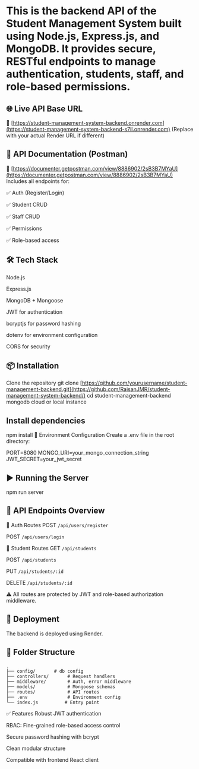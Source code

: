 # This is the backend API of the Student Management System built using Node.js, Express.js, and MongoDB. It provides secure, RESTful endpoints to manage authentication, students, staff, and role-based permissions.

## 🌐 Live API Base URL
🔗 [https://student-management-system-backend.onrender.com](https://student-management-system-backend-s7ll.onrender.com)
(Replace with your actual Render URL if different)

## 📘 API Documentation (Postman)
🔗 [https://documenter.getpostman.com/view/8886902/2sB3B7MYaU](https://documenter.getpostman.com/view/8886902/2sB3B7MYaU)
Includes all endpoints for:

✅ Auth (Register/Login)

✅ Student CRUD

✅ Staff CRUD

✅ Permissions 

✅ Role-based access

## 🛠️ Tech Stack
Node.js

Express.js

MongoDB + Mongoose

JWT for authentication

bcryptjs for password hashing

dotenv for environment configuration

CORS for security


## 📦 Installation

 Clone the repository
git clone [https://github.com/yourusername/student-management-backend.git](https://github.com/RaisanJMR/student-management-system-backend/)
cd student-management-backend
mongodb cloud or local instance
## Install dependencies
npm install
🔑 Environment Configuration
Create a .env file in the root directory:

PORT=8080
MONGO_URI=your_mongo_connection_string
JWT_SECRET=your_jwt_secret
## ▶️ Running the Server

npm run server


## 📁 API Endpoints Overview
🔐 Auth Routes
POST ```/api/users/register```

POST ```/api/users/login```

👤 Student Routes
GET ```/api/students```

POST ```/api/students```

PUT ```/api/students/:id```

DELETE ```/api/students/:id```

⚠️ All routes are protected by JWT and role-based authorization middleware.


## 🚀 Deployment
The backend is deployed using Render.


## 📂 Folder Structure
```
.
├── config/       # db config
├── controllers/       # Request handlers
├── middleware/        # Auth, error middleware
├── models/            # Mongoose schemas
├── routes/            # API routes
├── .env               # Environment config
└── index.js          # Entry point
```
✅ Features
Robust JWT authentication

RBAC: Fine-grained role-based access control

Secure password hashing with bcrypt

Clean modular structure

Compatible with frontend React client
